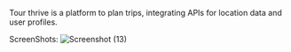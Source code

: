 Tour thrive is a platform to plan trips, integrating APIs for location data and user profiles.

ScreenShots:
![Screenshot (13)](https://github.com/user-attachments/assets/beb430b3-497e-4cb1-9996-bdffaa68826c)

